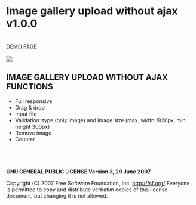 # Image gallery upload without ajax v1.0.0

<br />
<a href="http://zsoltkiraly.com/developments/image-gallery-upload-without-ajax/" target="_blank">DEMO PAGE</a><br /><br />

<img src="http://zsoltkiraly.com/developments/_images/file-upload-001.jpg">


## IMAGE GALLERY UPLOAD WITHOUT AJAX FUNCTIONS

- Full responsive
- Drag & drop
- Input file
- Validation: type (only image) and image size (max. width 1920px, min. height 300px)
- Remove image
- Counter

#
<br />

<b>GNU GENERAL PUBLIC LICENSE Version 3, 29 June 2007</b>

Copyright (C) 2007 Free Software Foundation, Inc. <http://fsf.org/>
Everyone is permitted to copy and distribute verbatim copies of this license document, but changing it is not allowed.

